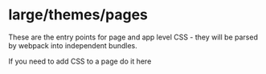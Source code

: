 # large/themes/pages
These are the entry points for page and app level CSS - they will be parsed by webpack into independent bundles.

If you need to add CSS to a page do it here
